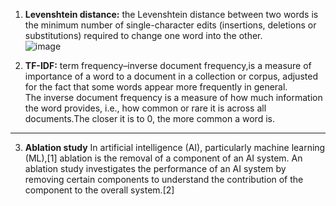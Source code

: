 1.  **Levenshtein distance:**
the Levenshtein distance between two words is the minimum number of single-character edits (insertions, deletions or substitutions) required to change one word into the other.<br/>
![image](https://github.com/Bluebear77/Intern_ECLADATTA/assets/119409649/8ffd3c6f-d15e-4e20-91f8-41291e81c237)

2.   **TF-IDF:**
term frequency–inverse document frequency,is a measure of importance of a word to a document in a collection or corpus, adjusted for the fact that some words appear more frequently in general.
<br/>The inverse document frequency is a measure of how much information the word provides, i.e., how common or rare it is across all documents.The closer it is to 0, the more common a word is.

***

3.  **Ablation study**  In artificial intelligence (AI), particularly machine learning (ML),[1] ablation is the removal of a component of an AI system. An ablation study investigates the performance of an AI system by removing certain components to understand the contribution of the component to the overall system.[2]
